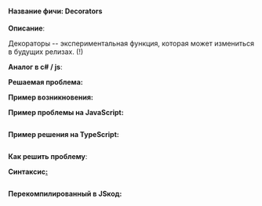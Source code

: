 #### **Название фичи: Decorators**

**Описание**:

Декораторы -- экспериментальная функция, которая может измениться в будущих релизах. \(!\)

**Аналог в c\# / js**:

**Решаемая проблема:**

**Пример возникновения:**

**Пример проблемы на JavaScript:**

```js

```

**Пример решения на TypeScript:**

```js

```

**Как решить проблему**:

**Синтаксис**[**:**](https://citifox.ru/event/adidas-dance-battle/)

```js

```

**Перекомпилированный в JSкод:**

```js

```



